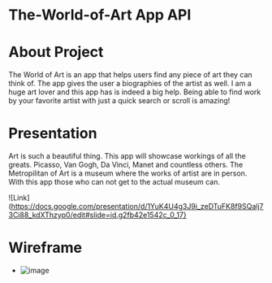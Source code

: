 # The-World-of-Art App API

# About Project
The World of Art is an app that helps users find any piece of art they can think of. The app gives the user a biographies of the artist as well. I am a huge art lover and this app has is indeed a big help. Being able to find work by your favorite artist with just a quick search or scroll is amazing!

# Presentation
Art is such a beautiful thing. This app will showcase workings of all the greats. Picasso, Van Gogh, Da Vinci, Manet and countless others. The Metropilitan of Art is a museum where the works of artist are in person. With this app those who can not get to the actual museum can. 

![Link](https://docs.google.com/presentation/d/1YuK4U4g3J9i_zeDTuFK8f9SQalj73Ci88_kdXThzyp0/edit#slide=id.g2fb42e1542c_0_17}


# Wireframe
 * ![image](https://res.cloudinary.com/dkyvfb3y2/image/upload/v1726602970/Screenshot_2024-09-17_113304_izucg2.png)
